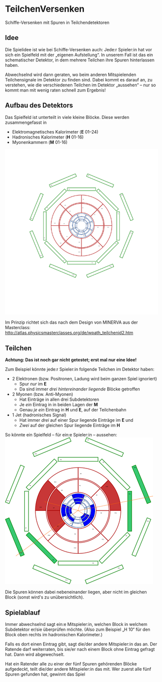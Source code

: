 TeilchenVersenken
=================

Schiffe-Versenken mit Spuren in Teilchendetektoren

Idee
----

Die Spielidee ist wie bei Schiffe-Versenken auch:
Jede:r Spieler:in hat vor sich ein Spielfeld mit der „eigenen Aufstellung“.
In unserem Fall ist das ein schematischer Detektor, in dem mehrere Teilchen ihre Spuren hinterlassen haben.

Abwechselnd wird dann geraten, wo beim anderen Mitspielenden Teilchensignale im Detektor zu finden sind.
Dabei kommt es darauf an, zu verstehen, wie die verschiedenen Teilchen im Detektor „aussehen“ – nur so kommt man mit wenig raten schnell zum Ergebnis!

Aufbau des Detektors
--------------------

Das Spielfeld ist unterteilt in viele kleine Blöcke.
Diese werden zusammengefasst in
* Elektromagnetisches Kalorimeter (__E__ 01–24)
* Hadronisches Kalorimeter (__H__ 01-16)
* Myonenkammern (__M__ 01-16)

![Spielfeld](https://raw.githubusercontent.com/pbielefeldt/TeilchenVersenken/main/det/det-00.png)

Im Prinzip richtet sich das nach dem Design von MINERVA aus der Masterclass: http://atlas.physicsmasterclasses.org/de/wpath_teilchenid2.htm

Teilchen
--------

__Achtung: Das ist noch gar nicht getestet; erst mal nur eine Idee!__

Zum Beispiel könnte jede:r Spieler:in folgende Teilchen im Detektor haben:
* 2 Elektronen (bzw. Positronen, Ladung wird beim ganzen Spiel ignoriert)
  * Spur *nur* im __E__
  * Da sind immer *drei hintereinander liegende* Blöcke getroffen
* 2 Myonen (bzw. Anti-Myonen)
  * Hat Einträge in allen drei Subdetektoren
  * Je *ein* Eintrag in in beiden Lagen der __M__
  * Genau *je ein* Eintrag in __H__ und __E__, auf der Teilchenbahn
* 1 Jet (hadronisches Signal)
  * Hat immer *drei* auf einer Spur liegende Einträge im __E__ und
  * *Zwei* auf der gleichen Spur liegende Einträge im __H__

So könnte ein Spielfeld – für ein:e Spieler:in – aussehen:
![Beispiel-Spielfeld](https://raw.githubusercontent.com/pbielefeldt/TeilchenVersenken/main/det/det-01.png)

Die Spuren können dabei nebeneinander liegen, aber nicht im gleichen Block (sonst wird's zu unübersichtlich).

Spielablauf
-----------

Immer abwechselnd sagt ein:e Mitspieler:in, welchen Block in welchem Subdetektor er/sie überprüfen möchte. 
(Also zum Beispiel „H 10“ für den Block oben rechts im hadronischen Kalorimeter.)

Falls es dort einen Eintrag gibt, sagt die/der andere Mitspieler:in das an.
Der Ratende darf weiterraten, bis sie/er nach einem Block ohne Eintrag gefragt hat.
Dann wird abgewechselt.

Hat ein Ratender alle zu einer der fünf Spuren gehörenden Blöcke aufgedeckt, teilt die/der andere Mitspieler:in das mit.
Wer zuerst alle fünf Spuren gefunden hat, gewinnt das Spiel
